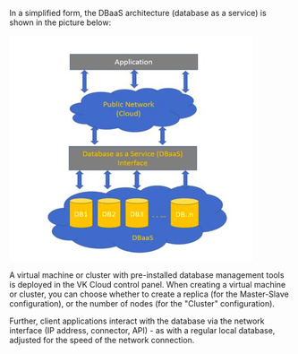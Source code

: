 In a simplified form, the DBaaS architecture (database as a service) is shown in the picture below:

![](./assets/1604479588232-1604479588231-png)

A virtual machine or cluster with pre-installed database management tools is deployed in the VK Cloud control panel. When creating a virtual machine or cluster, you can choose whether to create a replica (for the Master-Slave configuration), or the number of nodes (for the "Cluster" configuration).

Further, client applications interact with the database via the network interface (IP address, connector, API) - as with a regular local database, adjusted for the speed of the network connection.
